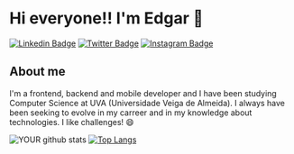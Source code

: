 # Hi everyone!! I'm Edgar 👋

[![Linkedin Badge](https://img.shields.io/badge/LinkedIn-0077B5?style=for-the-badge&logo=linkedin&logoColor=white&link=https://www.linkedin.com/in/edgar-pinheiro-287702173/)](https://www.linkedin.com/in/edgar-pinheiro-287702173/)
[![Twitter Badge](https://img.shields.io/badge/Twitter-1DA1F2?style=for-the-badge&logo=twitter&logoColor=white&link=https://twitter.com/edGoal13)](https://twitter.com/edGoal13)
[![Instagram Badge](https://img.shields.io/badge/Instagram-E4405F?style=for-the-badge&logo=instagram&logoColor=white&link=https://www.instagram.com/edgoal)](https://www.instagram.com/edgoal)

## About me

I'm a frontend, backend and mobile developer and I have been studying Computer Science at UVA (Universidade Veiga de Almeida). I always have been seeking to evolve in my carreer and in my knowledge about technologies. I like challenges! 😄

![YOUR github stats](https://github-readme-stats.vercel.app/api?username=EdgarJr13)
 [![Top Langs](https://github-readme-stats.vercel.app/api/top-langs/?username=EdgarJr13)](https://github.com/anuraghazra/github-readme-stats)

<!--
**EdgarJr13/EdgarJr13** is a ✨ _special_ ✨ repository because its `README.md` (this file) appears on your GitHub profile.

Here are some ideas to get you started:

- 🔭 I’m currently working on ...
- 🌱 I’m currently learning ...
- 👯 I’m looking to collaborate on ...
- 🤔 I’m looking for help with ...
- 💬 Ask me about ...
- 📫 How to reach me: ...
- 😄 Pronouns: ...
- ⚡ Fun fact: ...
-->
